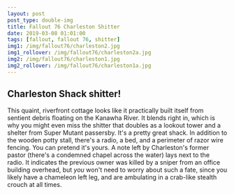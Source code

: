 ```yaml
---
layout: post
post_type: double-img
title: Fallout 76 Charleston Shitter
date: 2019-03-08 01:01:00
tags: [fallout, fallout 76, shitter]
img1: /img/fallout76/charleston2.jpg
img1_rollover: /img/fallout76/charleston2a.jpg
img2: /img/fallout76/charleston1.jpg
img2_rollover: /img/fallout76/charleston1a.jpg
---
```

## Charleston Shack shitter!

This quaint, riverfront cottage looks like it practically built itself from sentient debris floating on the Kanawha River. It blends right in, which is why you might even miss the shitter that doubles as a lookout tower and a shelter from Super Mutant passersby. It's a pretty great shack. In addition to the wooden potty stall, there's a radio, a bed, and a perimeter of razor wire fencing. You can pretend it's yours. A note left by Charleston's former pastor (there's a condemned chapel across the water) lays next to the radio. It indicates the previous owner was killed by a sniper from an office building overhead, but *you* won't need to worry about such a fate, since you likely have a chameleon left leg, and are ambulating in a crab-like stealth crouch at all times.
